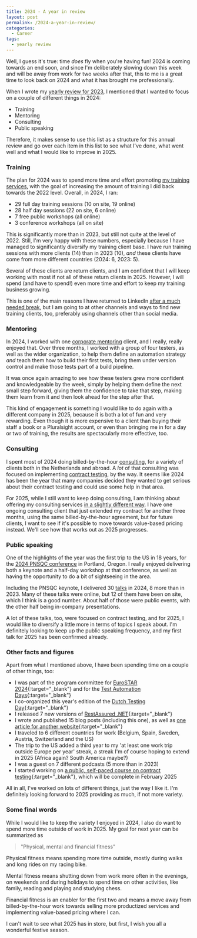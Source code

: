 ```yaml
---
title: 2024 - A year in review
layout: post
permalink: /2024-a-year-in-review/
categories:
  - Career 
tags:
  - yearly review
---
```

Well, I guess it's true: time _does_ fly when you're having fun! 2024 is coming towards an end soon, and since I'm deliberately slowing down this week and will be away from work for two weeks after that, this to me is a great time to look back on 2024 and what it has brought me professionally.

When I wrote my [yearly review for 2023](/2023-a-year-in-review/), I mentioned that I wanted to focus on a couple of different things in 2024:

* Training
* Mentoring
* Consulting
* Public speaking

Therefore, it makes sense to use this list as a structure for this annual review and go over each item in this list to see what I've done, what went well and what I would like to improve in 2025.

### Training
The plan for 2024 was to spend more time and effort promoting [my training services](/training/), with the goal of increasing the amount of training I did back towards the 2022 level. Overall, in 2024, I ran:

* 29 full day training sessions (10 on site, 19 online)
* 28 half day sessions (22 on site, 6 online)
* 7 free public workshops (all online)
* 3 conference workshops (all on site)

This is significantly more than in 2023, but still not quite at the level of 2022. Still, I'm very happy with these numbers, especially because I have managed to significantly diversify my training client base. I have run training sessions with more clients (14) than in 2023 (10), _and_ these clients have come from more different countries (2024: 6, 2023: 5).

Several of these clients are return clients, and I am confident that I will keep working with most if not all of these return clients in 2025. However, I will spend (and have to spend!) even more time and effort to keep my training business growing.

This is one of the main reasons I have returned to LinkedIn [after a much needed break](/dialing-down-on-linkedin/), but I am going to at other channels and ways to find new training clients, too, preferably using channels other than social media.

### Mentoring
In 2024, I worked with one [corporate mentoring](/mentoring/) client, and I really, really enjoyed that. Over three months, I worked with a group of four testers, as well as the wider organization, to help them define an automation strategy _and_ teach them how to build their first tests, bring them under version control and make those tests part of a build pipeline.

It was once again amazing to see how these testers grew more confident and knowledgeable by the week, simply by helping them define the next small step forward, giving them the confidence to take that step, making them learn from it and then look ahead for the step after that.

This kind of engagement is something I would like to do again with a different company in 2025, because it is both a lot of fun and very rewarding. Even though it is more expensive to a client than buying their staff a book or a Pluralsight account, or even than bringing me in for a day or two of training, the results are spectacularly more effective, too.

### Consulting
I spent most of 2024 doing billed-by-the-hour [consulting](/consulting/), for a variety of clients both in the Netherlands and abroad. A _lot_ of that consulting was focused on implementing [contract testing](/training/contract-testing/), by the way. It seems like 2024 has been the year that many companies decided they wanted to get serious about their contract testing and could use some help in that area.

For 2025, while I still want to keep doing consulting, I am thinking about offering my consulting services [in a slightly different way](/on-ditching-hourly-and-productizing-my-services/). I have one ongoing consulting client that just extended my contract for another three months, using the same billed-by-the-hour agreement, but for future clients, I want to see if it's possible to move towards value-based pricing instead. We'll see how that works out as 2025 progresses.

### Public speaking
One of the highlights of the year was the first trip to the US in 18 years, for the [2024 PNSQC conference](/pnsqc-2024-experience-report/) in Portland, Oregon. I really enjoyed delivering both a keynote and a half-day workshop at that conference, as well as having the opportunity to do a bit of sightseeing in the area.

Including the PNSQC keynote, I delivered 30 [talks](/talks/) in 2024, 8 more than in 2023. Many of these talks were online, but 12 of them have been on site, which I think is a good number. About half of those were public events, with the other half being in-company presentations.

A lot of these talks, too, were focused on contract testing, and for 2025, I would like to diversify a little more in terms of topics I speak about. I'm definitely looking to keep up the public speaking frequency, and my first talk for 2025 has been confirmed already.

### Other facts and figures
Apart from what I mentioned above, I have been spending time on a couple of other things, too:

* I was part of the program committee for [EuroSTAR 2024](https://conference.eurostarsoftwaretesting.com/){:target="_blank"} and for the [Test Automation Days](https://testautomationdays.com/){:target="_blank"}
* I co-organized this year's edition of the [Dutch Testing Day](https://testdag.nl){:target="_blank"}
* I released 7 new versions of [RestAssured .NET](https://github.com/basdijkstra/rest-assured-net){:target="_blank"}
* I wrote and published 15 blog posts (including this one), as well as [one article for another website](https://www.practitest.com/resource-center/blog/contract-testing-bridges-integration-testing/){:target="_blank"}
* I traveled to 6 different countries for work (Belgium, Spain, Sweden, Austria, Switzerland and the US)
* The trip to the US added a third year to my 'at least one work trip outside Europe per year' streak, a streak I'm of course hoping to extend in 2025 (Africa again? South America maybe?)
* I was a guest on 7 different podcasts (5 more than in 2023)
* I started working on [a public, self-paced course on contract testing](https://ontestautomation.teachable.com/p/practical-contract-testing-with-pact){:target="_blank"}, which will be complete in February 2025

All in all, I've worked on lots of different things, just the way I like it. I'm definitely looking forward to 2025 providing as much, if not more variety.

### Some final words
While I would like to keep the variety I enjoyed in 2024, I also do want to spend more time outside of work in 2025. My goal for next year can be summarized as

> "Physical, mental and financial fitness"

Physical fitness means spending more time outside, mostly during walks and long rides on my racing bike.

Mental fitness means shutting down from work more often in the evenings, on weekends and during holidays to spend time on other activities, like family, reading and playing and studying chess.

Financial fitness is an enabler for the first two and means a move away from billed-by-the-hour work towards selling more productized services and implementing value-based pricing where I can.

I can't wait to see what 2025 has in store, but first, I wish you all a wonderful festive season.